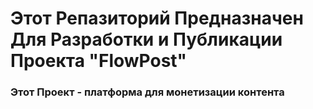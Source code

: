 # Этот Репазиторий Предназначен Для Разработки и Публикации Проекта "FlowPost"
### Этот Проект - платформа для монетизации контента